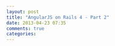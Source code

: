 ```yaml
---
layout: post
title: "AngularJS on Rails 4 - Part 2"
date: 2013-04-23 07:35
comments: true
categories: 
---
```

